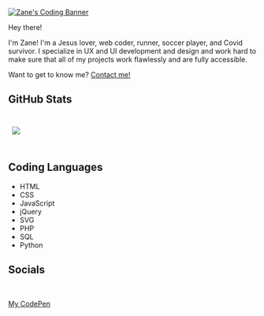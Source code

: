 [![Zane's Coding Banner](https://zanewesley.github.io/images/codepen-profile-bg.svg)](https://zanewesley.github.io)

Hey there! 

I'm Zane! I'm a Jesus lover, web coder, runner, soccer player, and Covid survivor. I specialize in UX and UI development and design and work hard to make sure that all of my projects work flawlessly and are fully accessible.

Want to get to know me?  [Contact me!](https://zanewesley.github.io/about)

## GitHub Stats
<br>

<a href="https://github.com/zanewesley">
  <img align="center" style="margin:0.5rem" src="https://github-readme-stats.vercel.app/api/top-langs/?username=zanewesley&hide=html,css&title_color=ffffff&text_color=c9cacc&icon_color=4AB197&bg_color=1A2B34" />
</a>

<br>
<br>

## Coding Languages
* HTML
* CSS
* JavaScript
* jQuery
* SVG
* PHP
* SQL
* Python

## Socials
<br>

<a href="https://codepen.io/zanewesley">My CodePen</a>
